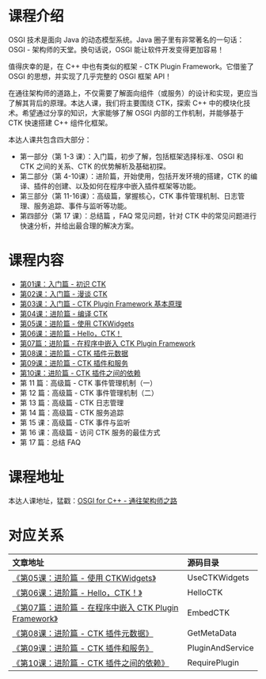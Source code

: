 # 课程介绍

OSGI 技术是面向 Java 的动态模型系统。Java 圈子里有非常著名的一句话：OSGI - 架构师的天堂。换句话说，OSGI 能让软件开发变得更加容易！

值得庆幸的是，在 C++ 中也有类似的框架 - CTK Plugin Framework。它借鉴了 OSGI 的思想，并实现了几乎完整的 OSGI 框架 API！

在通往架构师的道路上，不仅需要了解面向组件（或服务）的设计和实现，更应当了解其背后的原理。本达人课，我们将主要围绕 CTK，探索 C++ 中的模块化技术。希望通过分享的知识，大家能够了解 OSGI 内部的工作机制，并能够基于 CTK 快速搭建 C++ 组件化框架。

本达人课共包含四大部分：

- 第一部分（第 1-3 课）：入门篇，初步了解，包括框架选择标准、OSGI 和 CTK 之间的关系、CTK 的优势解析及基础初探。
- 第二部分（第 4-10课）：进阶篇，开始使用，包括开发环境的搭建，CTK 的编译、插件的创建、以及如何在程序中嵌入插件框架等功能。
- 第三部分（第 11-16课）：高级篇，掌握核心，CTK 事件管理机制、日志管理、服务追踪、事件与监听等功能。
- 第四部分（第 17 课）：总结篇 ，FAQ 常见问题，针对 CTK 中的常见问题进行快速分析，并给出最合理的解决方案。

# 课程内容

- [第01课：入门篇 - 初识 CTK](http://gitbook.cn/gitchat/column/5ad02029f8164454a34a089b/topic/5ad03d99f8164454a34a12b1)
- [第02课：入门篇 - 漫谈 CTK](http://gitbook.cn/gitchat/column/5ad02029f8164454a34a089b/topic/5ad041adf8164454a34a13c0)
- [第03课：入门篇 - CTK Plugin Framework 基本原理](http://gitbook.cn/gitchat/column/5ad02029f8164454a34a089b/topic/5ad04402f8164454a34a148a)
- [第04课：进阶篇 - 编译 CTK](http://gitbook.cn/gitchat/column/5ad02029f8164454a34a089b/topic/5ad04605f8164454a34a152e)
- [第05课：进阶篇 - 使用 CTKWidgets](http://gitbook.cn/gitchat/column/5ad02029f8164454a34a089b/topic/5ad046dff8164454a34a1582)
- [第06课：进阶篇 - Hello，CTK！](http://gitbook.cn/gitchat/column/5ad02029f8164454a34a089b/topic/5ad047cbf8164454a34a15cb)
- [第07篇：进阶篇 - 在程序中嵌入 CTK Plugin Framework](http://gitbook.cn/gitchat/column/5ad02029f8164454a34a089b/topic/5ad04887f8164454a34a1624)
- [第08课：进阶篇 - CTK 插件元数据](http://gitbook.cn/gitchat/column/5ad02029f8164454a34a089b/topic/5ad050eff8164454a34a194f)
- [第09课：进阶篇 - CTK 插件和服务](http://gitbook.cn/gitchat/column/5ad02029f8164454a34a089b/topic/5ad05118f8164454a34a1965)
- [第10课：进阶篇 - CTK 插件之间的依赖](http://gitbook.cn/gitchat/column/5ad02029f8164454a34a089b/topic/5ad05132f8164454a34a196c)
- 第 11 篇：高级篇 - CTK 事件管理机制（一）
- 第 12 篇：高级篇 - CTK 事件管理机制（二）
- 第 13 篇：高级篇 - CTK 日志管理
- 第 14 篇：高级篇 - CTK 服务追踪
- 第 15 课：高级篇 - CTK 事件与监听
- 第 16 课：高级篇 - 访问 CTK 服务的最佳方式
- 第 17 篇：总结 FAQ

# 课程地址

本达人课地址，猛戳：[OSGI for C++ - 通往架构师之路](http://gitbook.cn/gitchat/column/5ad02029f8164454a34a089b)

# 对应关系

文章地址 | 源码目录
:--- | :---
[《第05课：进阶篇 - 使用 CTKWidgets》](http://gitbook.cn/gitchat/column/5ad02029f8164454a34a089b/topic/5ad046dff8164454a34a1582) | UseCTKWidgets
[《第06课：进阶篇 - Hello，CTK！》](http://gitbook.cn/gitchat/column/5ad02029f8164454a34a089b/topic/5ad047cbf8164454a34a15cb) | HelloCTK
[《第07篇：进阶篇 - 在程序中嵌入 CTK Plugin Framework》](http://gitbook.cn/gitchat/column/5ad02029f8164454a34a089b/topic/5ad04887f8164454a34a1624) | EmbedCTK
[《第08课：进阶篇 - CTK 插件元数据》](http://gitbook.cn/gitchat/column/5ad02029f8164454a34a089b/topic/5ad050eff8164454a34a194f) | GetMetaData
[《第09课：进阶篇 - CTK 插件和服务》](http://gitbook.cn/gitchat/column/5ad02029f8164454a34a089b/topic/5ad05118f8164454a34a1965) | PluginAndService
[《第10课：进阶篇 - CTK 插件之间的依赖》](http://gitbook.cn/gitchat/column/5ad02029f8164454a34a089b/topic/5ad05132f8164454a34a196c) | RequirePlugin
